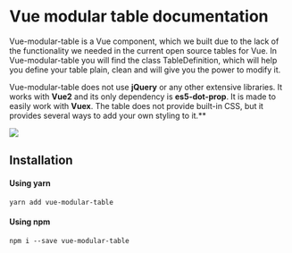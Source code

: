 # Vue modular table documentation

Vue-modular-table is a Vue component, which we built due to the lack of the functionality we needed in the current open source tables for Vue. In Vue-modular-table you will find the class TableDefinition, which will help you define your table plain, clean and will give you the power to modify it.

Vue-modular-table does not use **jQuery** or any other extensive libraries. It works with **Vue2** and its only dependency is **es5-dot-prop**. It is made to easily work with **Vuex**. The table does not provide built-in CSS, but it provides several ways to add your own styling to it.**

![](/assets/VueModularTableIntro.png)

## Installation

#### Using yarn

`yarn add vue-modular-table`

#### Using npm

`npm i --save vue-modular-table`

